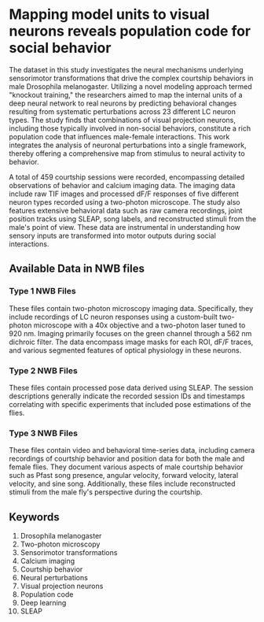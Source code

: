 # Mapping model units to visual neurons reveals population code for social behavior

The dataset in this study investigates the neural mechanisms underlying sensorimotor transformations that drive the complex courtship behaviors in male Drosophila melanogaster. Utilizing a novel modeling approach termed "knockout training," the researchers aimed to map the internal units of a deep neural network to real neurons by predicting behavioral changes resulting from systematic perturbations across 23 different LC neuron types. The study finds that combinations of visual projection neurons, including those typically involved in non-social behaviors, constitute a rich population code that influences male-female interactions. This work integrates the analysis of neuronal perturbations into a single framework, thereby offering a comprehensive map from stimulus to neural activity to behavior.

A total of 459 courtship sessions were recorded, encompassing detailed observations of behavior and calcium imaging data. The imaging data include raw TIF images and processed dF/F responses of five different neuron types recorded using a two-photon microscope. The study also features extensive behavioral data such as raw camera recordings, joint position tracks using SLEAP, song labels, and reconstructed stimuli from the male's point of view. These data are instrumental in understanding how sensory inputs are transformed into motor outputs during social interactions.

## Available Data in NWB files

### Type 1 NWB Files
These files contain two-photon microscopy imaging data. Specifically, they include recordings of LC neuron responses using a custom-built two-photon microscope with a 40x objective and a two-photon laser tuned to 920 nm. Imaging primarily focuses on the green channel through a 562 nm dichroic filter. The data encompass image masks for each ROI, dF/F traces, and various segmented features of optical physiology in these neurons.

### Type 2 NWB Files
These files contain processed pose data derived using SLEAP. The session descriptions generally indicate the recorded session IDs and timestamps correlating with specific experiments that included pose estimations of the flies.

### Type 3 NWB Files
These files contain video and behavioral time-series data, including camera recordings of courtship behavior and position data for both the male and female flies. They document various aspects of male courtship behavior such as Pfast song presence, angular velocity, forward velocity, lateral velocity, and sine song. Additionally, these files include reconstructed stimuli from the male fly's perspective during the courtship.

## Keywords
1. Drosophila melanogaster
2. Two-photon microscopy
3. Sensorimotor transformations
4. Calcium imaging
5. Courtship behavior
6. Neural perturbations
7. Visual projection neurons
8. Population code
9. Deep learning
10. SLEAP
